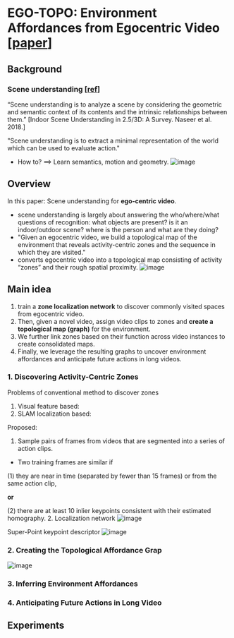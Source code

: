 # EGO-TOPO: Environment Affordances from Egocentric Video [[paper](https://arxiv.org/abs/2001.04583)]

## Background
### Scene understanding [[ref](https://alexgkendall.com/media/presentations/2019_icvss_sicily_kendall.pdf)]
“Scene understanding is to analyze a scene by considering the geometric and semantic context of its contents and the intrinsic relationships between them.” [Indoor Scene Understanding in 2.5/3D: A Survey. Naseer et al. 2018.]

"Scene understanding is to extract a minimal representation of the world which can be used to evaluate action."
* How to? ==> Learn semantics, motion and geometry.
![image](https://user-images.githubusercontent.com/6396598/131304545-26ef3b32-2c9a-422a-9c06-01ab0a31833a.png)

## Overview

In this paper: Scene understanding for **ego-centric video**.
 - scene understanding is largely about answering the who/where/what questions of recognition: what objects are present? is it an indoor/outdoor scene? where is the person and what are they doing?
 - "Given an egocentric video, we build a topological map of the environment that reveals activity-centric zones and the sequence in which they are visited."
 - converts egocentric video into a topological map consisting of activity “zones” and their rough spatial proximity.
![image](https://user-images.githubusercontent.com/6396598/130926088-1718cda0-7ce5-42ae-9235-523b11a39cf4.png)


## Main idea
1. train a **zone localization network** to discover commonly visited spaces from egocentric video.
2. Then, given a novel video, assign video clips to zones and **create a topological map (graph)** for the environment.
3. We further link zones based on their function across video instances to create consolidated maps.
4. Finally, we leverage the resulting graphs to uncover environment affordances and anticipate future actions in long videos.

### 1. Discovering Activity-Centric Zones
Problems of conventional method to discover zones
1. Visual feature based:
2. SLAM localization based:

Proposed:
1. Sample pairs of frames from videos that are segmented into a series of action clips.
  - Two training frames are similar if 
  
  (1) they are near in time (separated by fewer than 15 frames) or from the same action clip, 
  
  **or**
  
  (2) there are at least 10 inlier keypoints consistent with their estimated homography.
2. 
Localization network
![image](https://user-images.githubusercontent.com/6396598/131055736-77f00d54-2b08-4338-82c6-44b3976746f3.png)

Super-Point keypoint descriptor
![image](https://user-images.githubusercontent.com/6396598/131315641-5e18fc1f-3dca-4d69-8304-c762d04d38c7.png)


### 2. Creating the Topological Affordance Grap

![image](https://user-images.githubusercontent.com/6396598/131293402-0184bec8-96cf-4925-969a-4cf5b8ce86e3.png)

### 3. Inferring Environment Affordances

### 4. Anticipating Future Actions in Long Video

## Experiments
